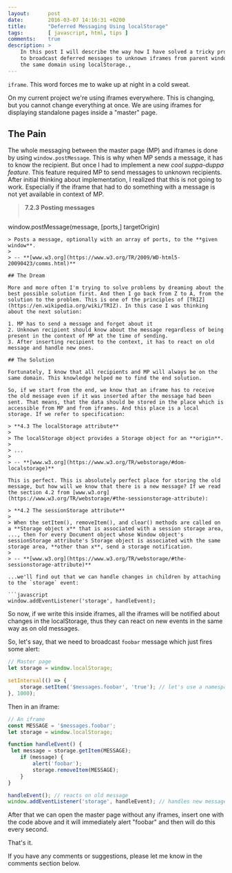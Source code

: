 ```yaml
---
layout:      post
date:        2016-03-07 14:16:31 +0200
title:       "Deferred Messaging Using localStorage"
tags:        [ javascript, html, tips ]
comments:    true
description: >
    In this post I will describe the way how I have solved a tricky problem
    to broadcast deferred messages to unknown iframes from parent window on
    the same domain using localStorage.,
---
```

`iframe`. This word forces me to wake up at night in a cold sweat.

On my current project we're using iframes everywhere. This is changing, but you cannot change everything at once. We are using iframes for displaying standalone pages inside a "master" page.

## The Pain

The whole messaging between the master page (MP) and iframes is done by using `window.postMessage`. This is why when MP sends a message, it has to know the recipient. But once I had to implement a new *cool suppa-duppa feature*. This feature required MP to send messages to unknown recipients. After initial thinking about implementation, I realized that this is not going to work. Especially if the iframe that had to do something with a message is not yet available in context of MP.

> **7.2.3 Posting messages**
>
> ```
window.postMessage(message, [ports,] targetOrigin)
```
> Posts a message, optionally with an array of ports, to the **given window**.
>
> -- **[www.w3.org](https://www.w3.org/TR/2009/WD-html5-20090423/comms.html)**

## The Dream

More and more often I'm trying to solve problems by dreaming about the best possible solution first. And then I go back from Z to A, from the solution to the problem. This is one of the principles of [TRIZ](https://en.wikipedia.org/wiki/TRIZ). In this case I was thinking about the next solution:

1. MP has to send a message and forget about it
2. Unknown recipient should know about the message regardless of being present in the context of MP at the time of sending.
3. After inserting recipient to the context, it has to react on old message and handle new ones.

## The Solution

Fortunately, I know that all recipients and MP will always be on the same domain. This knowledge helped me to find the end solution.

So, if we start from the end, we know that an iframe has to receive the old message even if it was inserted after the message had been sent. That means, that the data should be stored in the place which is accessible from MP and from iframes. And this place is a local storage. If we refer to specification:

> **4.3 The localStorage attribute**
>
> The localStorage object provides a Storage object for an **origin**.
>
> ...
>
> -- **[www.w3.org](https://www.w3.org/TR/webstorage/#dom-localstorage)**

This is perfect. This is absolutely perfect place for storing the old message, but how will we know that there is a new message? If we read the section 4.2 from [www.w3.org](https://www.w3.org/TR/webstorage/#the-sessionstorage-attribute):

> **4.2 The sessionStorage attribute**
>
> When the setItem(), removeItem(), and clear() methods are called on a **Storage object x** that is associated with a session storage area, ..., then for every Document object whose Window object's sessionStorage attribute's Storage object is associated with the same storage area, **other than x**, send a storage notification.
>
> -- **[www.w3.org](https://www.w3.org/TR/webstorage/#the-sessionstorage-attribute)**

...we'll find out that we can handle changes in children by attaching to the `storage` event:

```javascript
window.addEventListener('storage', handleEvent);
```

So now, if we write this inside iframes, all the iframes will be notified about changes in the localStorage, thus they can react on new events in the same way as on old messages.

So, let's say, that we need to broadcast `foobar` message which just fires some alert:

```javascript
// Master page
let storage = window.localStorage;

setInterval(() => {
    storage.setItem('$messages.foobar', 'true'); // let's use a namespace for messages
}, 1000);
```

Then in an iframe:

```javascript
// An iframe
const MESSAGE = '$messages.foobar';
let storage = window.localStorage;

function handleEvent() {
 let message = storage.getItem(MESSAGE);
    if (message) {
        alert('foobar');
        storage.removeItem(MESSAGE);
    }
}

handleEvent(); // reacts on old message
window.addEventListener('storage', handleEvent); // handles new messages
```

After that we can open the master page without any iframes, insert one with the code above and it will immediately alert "foobar" and then will do this every second.

That's it.

If you have any comments or suggestions, please let me know in the comments section below.

